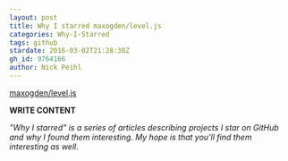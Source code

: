 ```yaml
---
layout: post
title: Why I starred maxogden/level.js
categories: Why-I-Starred
tags: github
stardate: 2016-03-02T21:28:30Z
gh_id: 9764166
author: Nick Peihl
---
```


[maxogden/level.js](https://github.com/maxogden/level.js)

**WRITE CONTENT**

*"Why I starred" is a series of articles describing projects I star on GitHub and why I found them interesting. My hope is that you'll find them interesting as well.*

